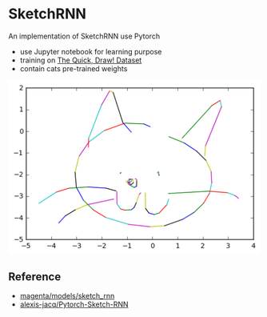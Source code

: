 # SketchRNN

An implementation of SketchRNN use Pytorch

- use Jupyter notebook for learning purpose
- training on [The Quick, Draw! Dataset](https://github.com/googlecreativelab/quickdraw-dataset)
- contain cats pre-trained weights

![ddd](./result/4.png)

## Reference

- [magenta/models/sketch_rnn](https://github.com/tensorflow/magenta/tree/master/magenta/models/sketch_rnn)
- [alexis-jacq/Pytorch-Sketch-RNN](https://github.com/alexis-jacq/Pytorch-Sketch-RNN)


